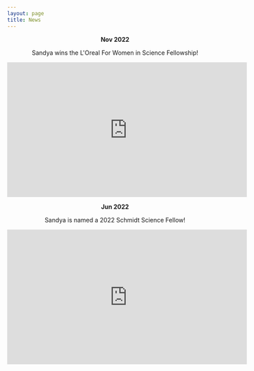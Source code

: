 ```yaml
---
layout: page
title: News
---
```


<p style="text-align: center;"><b>Nov 2022</b></p>

<p style="text-align: center;">Sandya wins the L'Oreal For Women in Science Fellowship!</p>

<iframe width="560" height="315" src="https://www.youtube.com/embed/KnHq8WW9BoE?si=KPpdHx85QcMGdoJh" title="YouTube video player" frameborder="0" allow="accelerometer; autoplay; clipboard-write; encrypted-media; gyroscope; picture-in-picture; web-share" allowfullscreen></iframe>

<p style="text-align: center;"><b>Jun 2022</b></p>

<p style="text-align: center;">Sandya is named a 2022 Schmidt Science Fellow!</p>

<iframe width="560" height="315" src="https://www.youtube.com/embed/0xt02t6esig?si=BnMXiqgTTiPBqlFN" title="YouTube video player" frameborder="0" allow="accelerometer; autoplay; clipboard-write; encrypted-media; gyroscope; picture-in-picture; web-share" allowfullscreen></iframe>
